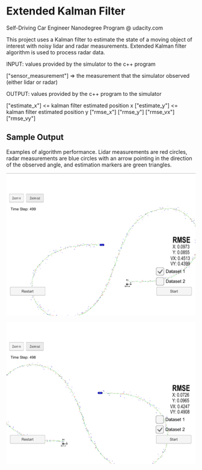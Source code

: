 # Extended Kalman Filter
Self-Driving Car Engineer Nanodegree Program @ udacity.com

[//]: # (Image References)
[image1]: ./media/ekf.png
[image2]: ./media/ekf2.png

This project uses a Kalman filter to estimate the state of a moving object of interest with noisy lidar and radar measurements. Extended Kalman filter algorithm is used to process radar data.

INPUT: values provided by the simulator to the c++ program

["sensor_measurement"] => the measurement that the simulator observed (either lidar or radar)

OUTPUT: values provided by the c++ program to the simulator

["estimate_x"] <= kalman filter estimated position x
["estimate_y"] <= kalman filter estimated position y
["rmse_x"]
["rmse_y"]
["rmse_vx"]
["rmse_vy"]


## Sample Output
Examples of algorithm performance. Lidar measurements are red circles, radar measurements are blue circles with an arrow pointing in the direction of the observed angle, and estimation markers are green triangles.

![alt text][image1]

![alt text][image2]
